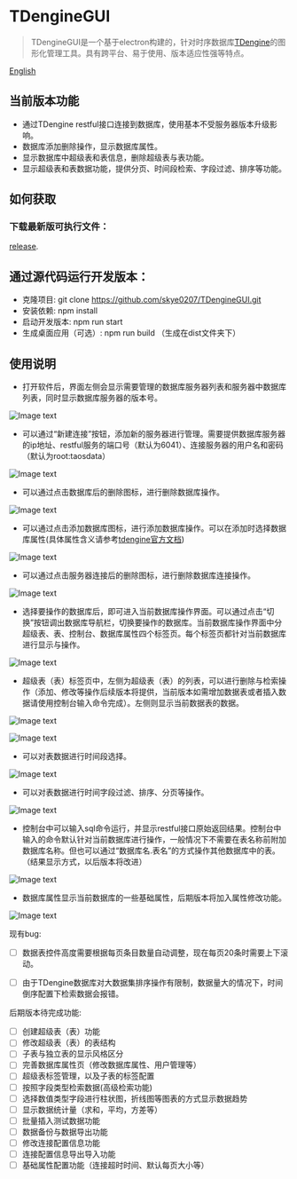 # TDengineGUI

> TDengineGUI是一个基于electron构建的，针对时序数据库[TDengine](https://github.com/taosdata/TDengine)的图形化管理工具。具有跨平台、易于使用、版本适应性强等特点。

[English](https://github.com/skye0207/TDengineGUI/blob/main/README.md)
## 当前版本功能
- 通过TDengine restful接口连接到数据库，使用基本不受服务器版本升级影响。
- 数据库添加删除操作，显示数据库属性。
- 显示数据库中超级表和表信息，删除超级表与表功能。
- 显示超级表和表数据功能，提供分页、时间段检索、字段过滤、排序等功能。

## 如何获取

### 下载最新版可执行文件：
[release](https://github.com/skye0207/TDengineGUI/releases/tag/v1.0.0).


## 通过源代码运行开发版本：

- 克隆项目: git clone https://github.com/skye0207/TDengineGUI.git
- 安装依赖: npm install
- 启动开发版本: npm run start
- 生成桌面应用（可选）: npm run build （生成在dist文件夹下）

## 使用说明

- 打开软件后，界面左侧会显示需要管理的数据库服务器列表和服务器中数据库列表，同时显示数据库服务器的版本号。

![Image text](https://github.com/skye0207/TDengineGUI/blob/main/_img/1.png)

- 可以通过“新建连接”按钮，添加新的服务器进行管理。需要提供数据库服务器的ip地址、restful服务的端口号（默认为6041）、连接服务器的用户名和密码（默认为root:taosdata）

![Image text](https://github.com/skye0207/TDengineGUI/blob/main/_img/2.png)

- 可以通过点击数据库后的删除图标，进行删除数据库操作。

![Image text](https://github.com/skye0207/TDengineGUI/blob/main/_img/3.png)

- 可以通过点击添加数据库图标，进行添加数据库操作。可以在添加时选择数据库属性(具体属性含义请参考[tdengine官方文档](https://www.taosdata.com/cn/documentation/taos-sql#management))

![Image text](https://github.com/skye0207/TDengineGUI/blob/main/_img/5.png)

- 可以通过点击服务器连接后的删除图标，进行删除数据库连接操作。

![Image text](https://github.com/skye0207/TDengineGUI/blob/main/_img/6.png)

- 选择要操作的数据库后，即可进入当前数据库操作界面。可以通过点击“切换”按钮调出数据库导航栏，切换要操作的数据库。当前数据库操作界面中分 超级表、表、控制台、数据库属性四个标签页。每个标签页都针对当前数据库进行显示与操作。

![Image text](https://github.com/skye0207/TDengineGUI/blob/main/_img/7.png)

- 超级表（表）标签页中，左侧为超级表（表）的列表，可以进行删除与检索操作（添加、修改等操作后续版本将提供，当前版本如需增加数据表或者插入数据请使用控制台输入命令完成）。左侧则显示当前数据表的数据。

![Image text](https://github.com/skye0207/TDengineGUI/blob/main/_img/8.png)

![Image text](https://github.com/skye0207/TDengineGUI/blob/main/_img/11.png)

- 可以对表数据进行时间段选择。

![Image text](https://github.com/skye0207/TDengineGUI/blob/main/_img/9.png)

- 可以对表数据进行时间字段过滤、排序、分页等操作。

![Image text](https://github.com/skye0207/TDengineGUI/blob/main/_img/10.png)

- 控制台中可以输入sql命令运行，并显示restful接口原始返回结果。控制台中输入的命令默认针对当前数据库进行操作，一般情况下不需要在表名称前附加数据库名称。但也可以通过“数据库名.表名”的方式操作其他数据库中的表。（结果显示方式，以后版本将改进）

![Image text](https://github.com/skye0207/TDengineGUI/blob/main/_img/12.png)

- 数据库属性显示当前数据库的一些基础属性，后期版本将加入属性修改功能。

![Image text](https://github.com/skye0207/TDengineGUI/blob/main/_img/14.png)

现有bug:
- [ ] 数据表控件高度需要根据每页条目数量自动调整，现在每页20条时需要上下滚动。
- [ ] 由于TDengine数据库对大数据集排序操作有限制，数据量大的情况下，时间倒序配置下检索数据会报错。


后期版本待完成功能:
- [ ] 创建超级表（表）功能
- [ ] 修改超级表（表）的表结构
- [ ] 子表与独立表的显示风格区分
- [ ] 完善数据库属性页（修改数据库属性、用户管理等）
- [ ] 超级表标签管理，以及子表的标签配置
- [ ] 按照字段类型检索数据(高级检索功能)
- [ ] 选择数值类型字段进行柱状图，折线图等图表的方式显示数据趋势
- [ ] 显示数据统计量（求和，平均，方差等）
- [ ] 批量插入测试数据功能
- [ ] 数据备份与数据导出功能
- [ ] 修改连接配置信息功能
- [ ] 连接配置信息导出导入功能
- [ ] 基础属性配置功能（连接超时时间、默认每页大小等）
